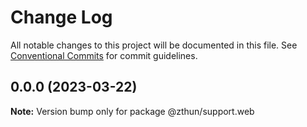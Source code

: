 # Change Log

All notable changes to this project will be documented in this file.
See [Conventional Commits](https://conventionalcommits.org) for commit guidelines.

## 0.0.0 (2023-03-22)

**Note:** Version bump only for package @zthun/support.web

